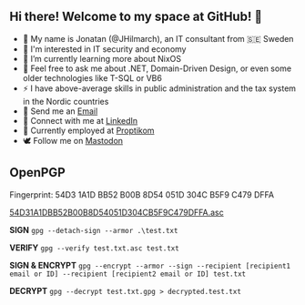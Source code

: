 ## Hi there! Welcome to my space at GitHub! 👋

- 👋 My name is Jonatan (@JHilmarch), an IT consultant from 🇸🇪 Sweden
- 👀 I'm interested in IT security and economy
- 🐧 I’m currently learning more about NixOS
- 💬 Feel free to ask me about .NET, Domain-Driven Design, or even some older technologies like T-SQL or VB6
- ⚡ I have above-average skills in public administration and the tax system in the Nordic countries
- 📧 Send me an [Email][contact-mailto]
- 🤝 Connect with me at [LinkedIn][contact-linkedin]
- 💼 Currently employed at [Proptikom][work-web-page]
- 🕊️ Follow me on [Mastodon][me-mastodon]

## OpenPGP

Fingerprint: 54D3 1A1D BB52 B00B 8D54 051D 304C B5F9 C479 DFFA

[54D31A1DBB52B00B8D54051D304CB5F9C479DFFA.asc][pgp-public-key]

**SIGN**
`gpg --detach-sign --armor .\test.txt`

**VERIFY**
`gpg --verify test.txt.asc test.txt`

**SIGN & ENCRYPT**
`gpg --encrypt --armor --sign --recipient [recipient1 email or ID] --recipient [recipient2 email or ID] test.txt`

**DECRYPT**
`gpg --decrypt test.txt.gpg > decrypted.test.txt`

<!---
JHilmarch-bym/JHilmarch-bym is a ✨ special ✨ repository because its `README.md` (this file) appears on your GitHub profile.
You can click the Preview link to take a look at your changes.
--->

<!-- MARKDOWN LINKS -->

[contact-mailto]: mailto:jonatan.hilmarch@proptikom.se "Send an email to Jonatan"
[contact-linkedin]: https://www.linkedin.com/in/jhilmarch "Visit Jonatan's LinkedIn"
[pgp-public-key]: https://keys.openpgp.org/vks/v1/by-fingerprint/54D31A1DBB52B00B8D54051D304CB5F9C479DFFA "Jonatan Hilmarch's public PGP-key"
[work-web-page]: https://proptikom.se/ "Visit Proptikom's web page"
[me-mastodon]: https://defcon.social/@jhilmarch "Visit Jonatan's Mastodon profile"

<!--
**JHilmarch/JHilmarch** is a ✨ _special_ ✨ repository because its `README.md` (this file) appears on your GitHub profile.

Here are some ideas to get you started:
-->
<meta name="fediverse:creator" content="@jhilmarch@defcon.social">
